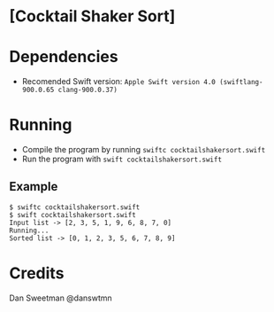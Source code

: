 # [Cocktail Shaker Sort]

# Dependencies

- Recomended Swift version: `Apple Swift version 4.0 (swiftlang-900.0.65 clang-900.0.37)`

# Running

- Compile the program by running `swiftc cocktailshakersort.swift`
- Run the program with `swift cocktailshakersort.swift`

## Example

```
$ swiftc cocktailshakersort.swift
$ swift cocktailshakersort.swift
Input list -> [2, 3, 5, 1, 9, 6, 8, 7, 0]
Running...
Sorted list -> [0, 1, 2, 3, 5, 6, 7, 8, 9]

```

# Credits

Dan Sweetman @danswtmn